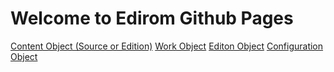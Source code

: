 # Welcome to Edirom Github Pages
[Content Object (Source or Edition)](content-object.md)
[Work Object](work-object.md)
[Editon Object](edition-object.md)
[Configuration Object](config-object.md)

